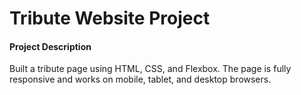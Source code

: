 # Tribute Website Project

#### Project Description
Built a tribute page using HTML, CSS, and Flexbox. The page is fully responsive and works on mobile, tablet, and desktop browsers.
